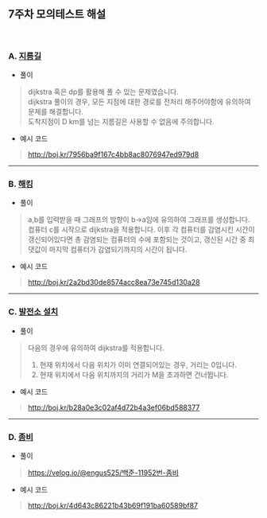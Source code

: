 ## 7주차 모의테스트 해설
<br>

### A. [지름길](https://www.acmicpc.net/problem/1446)
- 풀이
>dijkstra 혹은 dp를 활용해 풀 수 있는 문제였습니다.<br>
dijkstra 풀이의 경우, 모든 지점에 대한 경로를 전처리 해주어야함에 유의하여 문제를 해결합니다.<br>
도착지점이 D km를 넘는 지름길은 사용할 수 없음에 주의합니다.
- 예시 코드
>http://boj.kr/7956ba9f167c4bb8ac8076947ed979d8

****************************

### B. [해킹](https://www.acmicpc.net/problem/10282)
- 풀이
>a,b를 입력받을 때 그래프의 방향이 b->a임에 유의하여 그래프를 생성합니다.<br>
컴퓨터 c를 시작으로 dijkstra을 적용합니다. 이후 각 컴퓨터를 감염시킨 시간이 갱신되어있다면 총 감염되는 컴퓨터의 수에 포함되는 것이고, 갱신된 시간 중 최댓값이 마지막 컴퓨터가 감염되기까지의 시간이 됩니다.
- 예시 코드
>http://boj.kr/2a2bd30de8574acc8ea73e745d130a28


****************************

### C. [발전소 설치](https://www.acmicpc.net/problem/1277)
- 풀이
>다음의 경우에 유의하여 dijkstra를 적용합니다.<br>
>1. 현재 위치에서 다음 위치가 이미 연결되어있는 경우, 거리는 0입니다.<br>
>2. 현재 위치에서 다음 위치까지의 거리가 M을 초과하면 건너뜁니다.
- 예시 코드
>http://boj.kr/b28a0e3c02af4d72b4a3ef06bd588377


****************************

### D. [좀비](https://www.acmicpc.net/problem/11952)
- 풀이
>https://velog.io/@engus525/백준-11952번-좀비
- 예시 코드
>http://boj.kr/4d643c86221b43b69f191ba60589bf87

